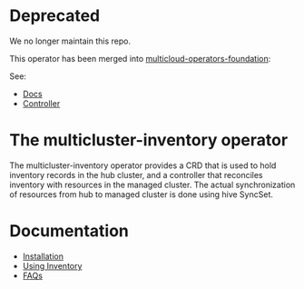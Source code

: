 # Deprecated
We no longer maintain this repo.

This operator has been merged into [multicloud-operators-foundation](https://github.com/open-cluster-management/multicloud-operators-foundation):

See:
* [Docs](https://github.com/open-cluster-management/multicloud-operators-foundation/tree/master/docs/inventory)
* [Controller](https://github.com/open-cluster-management/multicloud-operators-foundation/tree/master/pkg/controller/inventory)

# The multicluster-inventory operator

The multicluster-inventory operator provides a CRD that is used to hold inventory records in the hub cluster, and a controller that reconciles inventory with resources in the managed cluster. The actual synchronization of resources from hub to managed cluster is done using hive SyncSet.

# Documentation
* [Installation](./docs/install.md)
* [Using Inventory](./docs/using-inventory.md)
* [FAQs](./docs/FAQs.md)